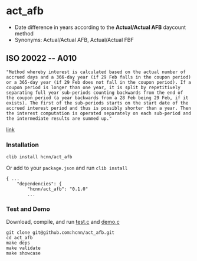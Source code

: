# act_afb
* Date difference in years according to the **Actual/Actual AFB** daycount method
* Synonyms: Actual/Actual AFB, Actual/Actual FBF


## ISO 20022 -- A010

    "Method whereby interest is calculated based on the actual number of accrued days and a 366-day year (if 29 Feb falls in the coupon period) or a 365-day year (if 29 Feb does not fall in the coupon period). If a coupon period is longer than one year, it is split by repetitively separating full year sub-periods counting backwards from the end of the coupon period (a year backwards from a 28 Feb being 29 Feb, if it exists). The first of the sub-periods starts on the start date of the accrued interest period and thus is possibly shorter than a year. Then the interest computation is operated separately on each sub-period and the intermediate results are summed up."

[link](https://www.iso20022.org/15022/uhb/mt565-16-field-22f.htm)


### Installation
```
clib install hcnn/act_afb
```

Or add to your `package.json` and run `clib install`

```
{ ...
    "dependencies": {
        "hcnn/act_afb": "0.1.0"
        ...
```

### Test and Demo
Download, compile, and run [test.c](https://github.com/hcnn/act_afb/blob/master/test.c) and [demo.c](https://github.com/hcnn/act_afb/blob/master/demo.c)

```
git clone git@github.com:hcnn/act_afb.git
cd act_afb
make deps
make validate
make showcase
```
